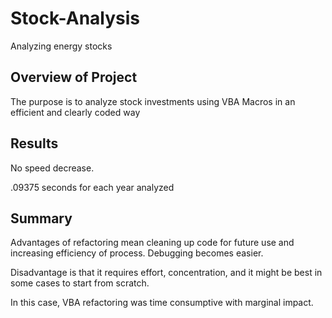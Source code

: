 # **Stock-Analysis**

Analyzing energy stocks


## Overview of Project


The purpose is to analyze stock investments using VBA Macros in an efficient and clearly coded way   


## Results

No speed decrease. 

.09375 seconds for each year analyzed
        
        
## Summary 

Advantages of refactoring mean cleaning up code for future use and increasing efficiency of process. Debugging becomes easier.

Disadvantage is that it requires effort, concentration, and it might be best in some cases to start from scratch.

In this case, VBA refactoring was time consumptive with marginal impact. 
